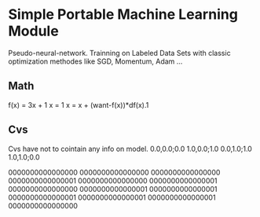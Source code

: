 #	Simple Portable Machine Learning Module

Pseudo-neural-network.
Trainning on Labeled Data Sets with classic optimization
methodes like SGD, Momentum, Adam ...

##	Math

f(x) = 3x + 1 
x = 1
x = x + (want-f(x))*df(x).1

##	Cvs
Cvs have not to cointain any info on model.
0.0,0.0;0.0
1.0,0.0;1.0
0.0,1.0;1.0
1.0,1.0;0.0

0000000000000000 0000000000000000 
0000000000000000 0000000000000001
0000000000000000 0000000000000001
0000000000000000 0000000000000001
0000000000000001 0000000000000001
0000000000000001 0000000000000001
0000000000000000
